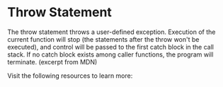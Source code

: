 # Throw Statement

The throw statement throws a user-defined exception. Execution of the current function will stop (the statements after the throw won't be executed), and control will be passed to the first catch block in the call stack. If no catch block exists among caller functions, the program will terminate. (excerpt from MDN)

Visit the following resources to learn more:
